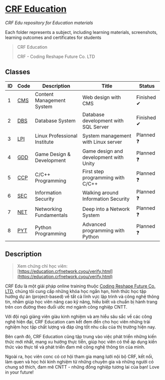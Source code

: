 # [CRF Education](https://education.crfnetwork.cyou/verify.html)

*CRF Edu repository for Education materials*

Each folder represents a subject, including learning materials, screenshots, learning outcomes and certificates for students

> CRF Education
>
> CRF - Coding Reshape Future Co. LTD

## Classes

| ID | Code | Description | Title | Status |
| --- | --- | --- | --- | --- |
| 1 | [CMS](./CMS) | Content Management System | Web design with CMS | Finished ✔ |
| 2 | [DBS](./DBS) | Database System | Database development with SQL Server | Finished ✔ |
| 3 | [LPI](./LPI) | Linux Professional Institute | System management with Linux server | Planned ❓ |
| 4 | [GDD](./GDD) | Game Design & Development | Game design and development with Unity | Planned ❓ |
| 5 | [CCP](./CPP) | C/C++ Programming | First step programming with C/C++ | Planned ❓ |
| 6 | [SEC](./SEC) | Information Security | Walking around Information Security | Planned ❓ |
| 7 | [NET](./NET) | Networking Fundamentals | Deep into a Network System | Planned ❓ |
| 8 | [PYT](./PYT) | Python Programming | Advanced programming with Python | Planned ❓ |

## Description

> Xem chứng chỉ học viên: [https://education.crfnetwork.cyou/verify.html](https://education.crfnetwork.cyou/verify.html)

CRF Edu là một giải pháp online training thuộc [Coding Reshape Future Co. LTD](https://www.crfnetwork.cyou/), chúng tôi cung cấp những khóa học ngắn hạn, hình thức học tập hướng dự án (project-based) về tất cả lĩnh vực lập trình và công nghệ thông tin, nhằm giúp học viên nâng cao kỹ năng, hiểu biết và chuẩn bị hành trang trên con đường theo đuổi ước mơ ngành công nghiệp CNTT.

Với đội ngũ giảng viên giàu kinh nghiệm và am hiểu sâu sắc về các công nghệ hiện đại, CRF Education cam kết đem đến cho học viên những trải nghiệm học tập chất lượng và đáp ứng tốt nhu cầu của thị trường hiện nay.

Bên cạnh đó, CRF Education cũng tập trung vào việc phát triển những kiến thức mới nhất, mang xu hướng thực tiễn, giúp học viên có thể áp dụng kiến thức vào thực tế và phát triển đam mê công nghệ thông tin của mình.

Ngoài ra, học viên conc có cơ hội tham gia mạng lưới nội bộ CRF, kết nối, làm quen và học hỏi kinh nghiệm từ những chuyên gia và những người có chung sở thích, đam mê CNTT - những đồng nghiệp tương lai của bạn! Love in your future!
